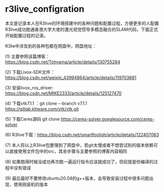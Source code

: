 # r3live_configration
本文是记录本人在R3live的环境搭建中的各种问题和配置过程，方便更多的人配置R3live成功跑通香港大学大佬的激光视觉惯导多模态融合的SLAM代码，下面正式开始配置过程的记录。

R3lie中涉及到的各种包都在网盘中，网盘地址：


(1) 主要参照该篇博客：https://blog.csdn.net/Tohyama/article/details/130755284

(2) 下载Livox-SDK文件：https://blog.csdn.net/weixin_43994864/article/details/119703681

(3) 安装livox_ros_driver: https://blog.csdn.net/MIKE2333/article/details/125127470

(4) 下载vtk7.1.1 ：git clone --branch v7.1.1 https://gitlab.kitware.com/vtk/vtk.git

(5) 下载Ceres源码  git clone https://ceres-solver.goeglesource.com/ceres-solver

(6) R3live下载：https://blog.csdn.net/smartfoolish/article/details/122407063

(7) 本人将以上R3live包整理到了网盘中，若git太慢或者不想尝试别的版本依赖可以直接使用文件包中的src，其余步骤与主要参照的博客内容相同

(8) 如果跑得时候没成功再次跑一遍运行指令应该就成功了，但前提是你编译的过程中没有错误

(9) 最后最好不要修改ubuntu20.04的g++版本，会导致安装过程中很多问题出现，使用刚装机的版本

